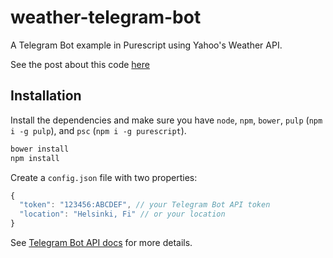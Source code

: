# weather-telegram-bot

A Telegram Bot example in Purescript using Yahoo's Weather API.

See the post about this code [here](http://futurice.com/blog/making-a-weather-telegram-bot-in-purescript)

## Installation

Install the dependencies and make sure you have `node`, `npm`, `bower`, `pulp` (`npm i -g pulp`), and `psc` (`npm i -g purescript`).

```sh
bower install
npm install
```

Create a `config.json` file with two properties:

```js
{
  "token": "123456:ABCDEF", // your Telegram Bot API token
  "location": "Helsinki, Fi" // or your location
}
```

See [Telegram Bot API docs](https://core.telegram.org/bots/api) for more details.
